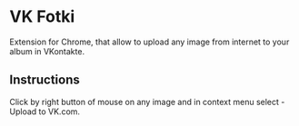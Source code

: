 # VK Fotki

Extension for Chrome, that allow to upload any image from internet to your album in VKontakte.

## Instructions

Click by right button of mouse on any image and in context menu select - Upload to VK.com.

